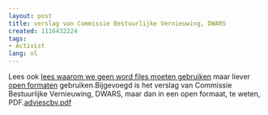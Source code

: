 ```yaml
---
layout: post
title: verslag van Commissie Bestuurlijke Vernieuwing, DWARS
created: 1116432224
tags:
- Activist
lang: nl
---
```

Lees ook [lees waarom we geen word files moeten gebruiken](http://www.gnu.org/philosophy/no-word-attachments.nl.html) maar liever [open formaten](http://www.oasis-open.org/home/index.php) gebruiken.Bijgevoegd is het verslag van Commissie Bestuurlijke Vernieuwing, DWARS, maar dan in een open formaat, te weten, PDF.[adviescbv.pdf](/sites/bler.webschuur.com/files/adviescbv.pdf)
